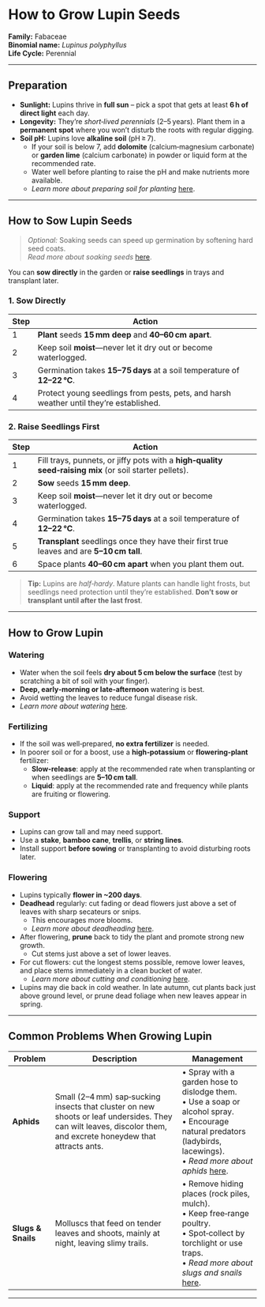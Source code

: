 # How to Grow Lupin Seeds

**Family:** Fabaceae  
**Binomial name:** _Lupinus polyphyllus_  
**Life Cycle:** Perennial  

---

## Preparation

- **Sunlight:** Lupins thrive in **full sun** – pick a spot that gets at least **6 h of direct light** each day.  
- **Longevity:** They’re *short‑lived perennials* (2–5 years). Plant them in a **permanent spot** where you won’t disturb the roots with regular digging.  
- **Soil pH:** Lupins love **alkaline soil** (pH ≥ 7).  
  - If your soil is below 7, add **dolomite** (calcium‑magnesium carbonate) or **garden lime** (calcium carbonate) in powder or liquid form at the recommended rate.  
  - Water well before planting to raise the pH and make nutrients more available.  
  - *Learn more about preparing soil for planting* [here](#).

---

## How to Sow Lupin Seeds

> *Optional:* Soaking seeds can speed up germination by softening hard seed coats.  
> *Read more about soaking seeds* [here](#).

You can **sow directly** in the garden or **raise seedlings** in trays and transplant later.

### 1. Sow Directly

| Step | Action |
|------|--------|
| 1 | **Plant** seeds **15 mm deep** and **40–60 cm apart**. |
| 2 | Keep soil **moist**—never let it dry out or become waterlogged. |
| 3 | Germination takes **15–75 days** at a soil temperature of **12–22 °C**. |
| 4 | Protect young seedlings from pests, pets, and harsh weather until they’re established. |

### 2. Raise Seedlings First

| Step | Action |
|------|--------|
| 1 | Fill trays, punnets, or jiffy pots with a **high‑quality seed‑raising mix** (or soil starter pellets). |
| 2 | **Sow** seeds **15 mm deep**. |
| 3 | Keep soil **moist**—never let it dry out or become waterlogged. |
| 4 | Germination takes **15–75 days** at a soil temperature of **12–22 °C**. |
| 5 | **Transplant** seedlings once they have their first true leaves and are **5–10 cm tall**. |
| 6 | Space plants **40–60 cm apart** when you plant them out. |

> **Tip:** Lupins are *half‑hardy*. Mature plants can handle light frosts, but seedlings need protection until they’re established. **Don’t sow or transplant until after the last frost**.

---

## How to Grow Lupin

### Watering

- Water when the soil feels **dry about 5 cm below the surface** (test by scratching a bit of soil with your finger).  
- **Deep, early‑morning or late‑afternoon** watering is best.  
- Avoid wetting the leaves to reduce fungal disease risk.  
- *Learn more about watering* [here](#).

### Fertilizing

- If the soil was well‑prepared, **no extra fertilizer** is needed.  
- In poorer soil or for a boost, use a **high‑potassium** or **flowering‑plant** fertilizer:
  - **Slow‑release**: apply at the recommended rate when transplanting or when seedlings are **5–10 cm tall**.  
  - **Liquid**: apply at the recommended rate and frequency while plants are fruiting or flowering.

### Support

- Lupins can grow tall and may need support.  
- Use a **stake**, **bamboo cane**, **trellis**, or **string lines**.  
- Install support **before sowing** or transplanting to avoid disturbing roots later.

### Flowering

- Lupins typically **flower in ~200 days**.  
- **Deadhead** regularly: cut fading or dead flowers just above a set of leaves with sharp secateurs or snips.  
  - This encourages more blooms.  
  - *Learn more about deadheading* [here](#).  
- After flowering, **prune** back to tidy the plant and promote strong new growth.  
  - Cut stems just above a set of lower leaves.  
- For cut flowers: cut the longest stems possible, remove lower leaves, and place stems immediately in a clean bucket of water.  
  - *Learn more about cutting and conditioning* [here](#).  
- Lupins may die back in cold weather. In late autumn, cut plants back just above ground level, or prune dead foliage when new leaves appear in spring.

---

## Common Problems When Growing Lupin

| Problem | Description | Management |
|---------|-------------|------------|
| **Aphids** | Small (2–4 mm) sap‑sucking insects that cluster on new shoots or leaf undersides. They can wilt leaves, discolor them, and excrete honeydew that attracts ants. | • Spray with a garden hose to dislodge them. <br>• Use a soap or alcohol spray. <br>• Encourage natural predators (ladybirds, lacewings). <br>• *Read more about aphids* [here](#). |
| **Slugs & Snails** | Molluscs that feed on tender leaves and shoots, mainly at night, leaving slimy trails. | • Remove hiding places (rock piles, mulch). <br>• Keep free‑range poultry. <br>• Spot‑collect by torchlight or use traps. <br>• *Read more about slugs and snails* [here](#). |

---